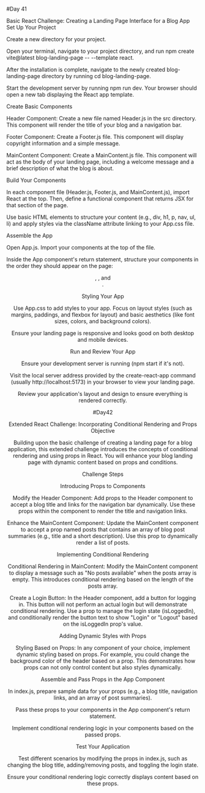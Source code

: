 
#Day 41

Basic React Challenge: Creating a Landing Page Interface for a Blog App
Set Up Your Project

Create a new directory for your project.

Open your terminal, navigate to your project directory, and run npm create vite@latest blog-landing-page -- --template react.

After the installation is complete, navigate to the newly created blog-landing-page directory by running cd blog-landing-page.

Start the development server by running npm run dev. Your browser should open a new tab displaying the React app template.

Create Basic Components

Header Component: Create a new file named Header.js in the src directory. This component will render the title of your blog and a navigation bar.

Footer Component: Create a Footer.js file. This component will display copyright information and a simple message.

MainContent Component: Create a MainContent.js file. This component will act as the body of your landing page, including a welcome message and a brief description of what the blog is about.

Build Your Components

In each component file (Header.js, Footer.js, and MainContent.js), import React at the top. Then, define a functional component that returns JSX for that section of the page.

Use basic HTML elements to structure your content (e.g., div, h1, p, nav, ul, li) and apply styles via the className attribute linking to your App.css file.

Assemble the App

Open App.js. Import your components at the top of the file.

Inside the App component's return statement, structure your components in the order they should appear on the page: <Header />, <MainContent />, and <Footer />.

Styling Your App

Use App.css to add styles to your app. Focus on layout styles (such as margins, paddings, and flexbox for layout) and basic aesthetics (like font sizes, colors, and background colors).

Ensure your landing page is responsive and looks good on both desktop and mobile devices.

Run and Review Your App

Ensure your development server is running (npm start if it's not).

Visit the local server address provided by the create-react-app command (usually http://localhost:5173) in your browser to view your landing page.

Review your application's layout and design to ensure everything is rendered correctly.


#Day42

Extended React Challenge: Incorporating Conditional Rendering and Props
Objective

Building upon the basic challenge of creating a landing page for a blog application, this extended challenge introduces the concepts of conditional rendering and using props in React. You will enhance your blog landing page with dynamic content based on props and conditions.

Challenge Steps

Introducing Props to Components

Modify the Header Component: Add props to the Header component to accept a blog title and links for the navigation bar dynamically. Use these props within the component to render the title and navigation links.

Enhance the MainContent Component: Update the MainContent component to accept a prop named posts that contains an array of blog post summaries (e.g., title and a short description). Use this prop to dynamically render a list of posts.

Implementing Conditional Rendering

Conditional Rendering in MainContent: Modify the MainContent component to display a message such as "No posts available" when the posts array is empty. This introduces conditional rendering based on the length of the posts array.

Create a Login Button: In the Header component, add a button for logging in. This button will not perform an actual login but will demonstrate conditional rendering. Use a prop to manage the login state (isLoggedIn), and conditionally render the button text to show "Login" or "Logout" based on the isLoggedIn prop's value.

Adding Dynamic Styles with Props

Styling Based on Props: In any component of your choice, implement dynamic styling based on props. For example, you could change the background color of the header based on a prop. This demonstrates how props can not only control content but also styles dynamically.

Assemble and Pass Props in the App Component

In index.js, prepare sample data for your props (e.g., a blog title, navigation links, and an array of post summaries).

Pass these props to your components in the App component's return statement.

Implement conditional rendering logic in your components based on the passed props.

Test Your Application

Test different scenarios by modifying the props in index.js, such as changing the blog title, adding/removing posts, and toggling the login state.

Ensure your conditional rendering logic correctly displays content based on these props.
